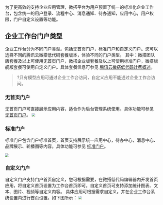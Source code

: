 为了更高效的支持企业应用管理，微搭平台为用户预置了统一的标准化企业工作台，包含统一的用户登录、流程中心、消息通知、待办通知，应用中心，用户权限，门户自定义设置等功能。

## 企业工作台门户类型
企业工作台分为不同门户类型。包括无首页门户，标准门户和自定义门户。您可以选择不同的腾讯云微搭低代码套餐版本，体验不同的门户类型。
其中：微搭团队版套餐及以上可使用无首页门户，微搭企业版套餐及以上可使用标准门户，微搭旗舰版套餐可使用自定义门户。具体套餐信息可参见 [腾讯云微搭低代码计费概述](https://cloud.tencent.com/document/product/1301/48867)。
>?只有模型应用可通过企业工作台访问，自定义应用不能通过企业工作台访问。


### 无首页门户
无首页门户可直接展示应用内容，适合作为后台管理系统使用。具体功能可参见 [无首页门户](https://cloud.tencent.com/document/product/1301/82305)。
<img src="https://qcloudimg.tencent-cloud.cn/raw/f7fd5cd4ed9e4f2ffa0b5b34d0ef1c3a.png" style="zoom:70%;" />


### 标准门户
标准门户包含门户标准首页，首页支持展示统一应用中心，待办中心，消息中心、品牌展示、轮播图等内容。具体功能可参见 [标准门户](https://cloud.tencent.com/document/product/1301/82306)。

<img src="https://qcloudimg.tencent-cloud.cn/raw/d35af96aaea4dc26b2cd1ff78561ec0b.png" style="zoom:70%;" />


### 自定义门户
自定义门户支持门户首页自定义，您可根据需要，在微搭低代码编辑器内开发首页应用，将自定义首页设置为工作台首页即可。自定义首页可支持添加统计图表、文本、图片、视频等自定义内容。
具体应用可根据需求自定义，并在企业工作台系统设置内进行首页设置。如下图所示：
<img src="https://qcloudimg.tencent-cloud.cn/raw/574ad259b83cbf7ec195ff6802fecaed.png" style="zoom:70%;" />

